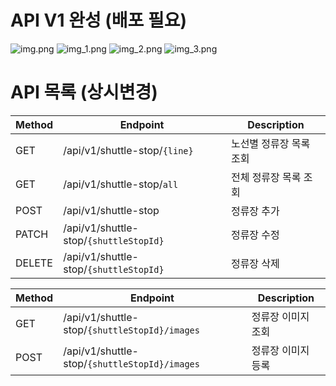 # API V1 완성 (배포 필요)
![img.png](img.png)
![img_1.png](img_1.png)
![img_2.png](img_2.png)
![img_3.png](img_3.png)
# API 목록 (상시변경)
| Method | Endpoint | Description |
|--------|----------|-------------|
| GET   | /api/v1/shuttle-stop/`{line}` | 노선별 정류장 목록 조회 |
| GET    | /api/v1/shuttle-stop/`all`| 전체 정류장 목록 조회 |
| POST    | /api/v1/shuttle-stop| 정류장 추가 |
| PATCH  | /api/v1/shuttle-stop/`{shuttleStopId}` | 정류장 수정 |
| DELETE | /api/v1/shuttle-stop/`{shuttleStopId}` | 정류장 삭제 |

| Method | Endpoint | Description |
|--------|----------|-------------|
| GET | /api/v1/shuttle-stop/`{shuttleStopId}/images` | 정류장 이미지 조회 |
| POST | /api/v1/shuttle-stop/`{shuttleStopId}/images` | 정류장 이미지 등록 |

